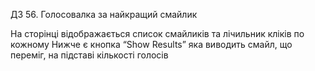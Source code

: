 ДЗ 56. Голосовалка за найкращий смайлик

На сторінці відображається список смайликів та лічильник кліків по кожному
Нижче є кнопка “Show Results” яка виводить смайл, що переміг, на підставі кількості голосів
